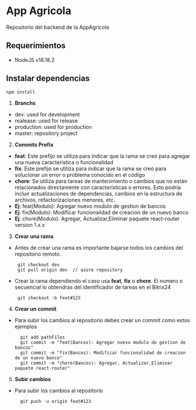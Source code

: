 # App Agricola

Repositorio del backend de la AppAgricola

## Requerimientos
- NodeJS v18.18.2

## Instalar dependencias
````sh
npm install
````

1. **Branchs**

- dev: used for development
- realease: used for release
- production: used for production
- master: repository project

2. **Commits Prefix**

- **feat**: Este prefijo se utiliza para indicar que la rama se creó para agregar una nueva característica o funcionalidad
- **fix**: Este prefijo se utiliza para indicar que la rama se creó para solucionar un error o problema conocido en el código
- **chore**: Se utiliza para tareas de mantenimiento o cambios que no están relacionados directamente con características o errores. Esto podría incluir actualizaciones de dependencias, cambios en la estructura de archivos, refactorizaciones menores, etc.
- **Ej**: feat(Modulo): Agregar nuevo modulo de gestion de bancos
- **Ej**: fix(Modulo): Modificar funcionalidad de creacion de un nuevo banco
- **Ej**: chore(Modulo): Agregar, Actualizar,Eliminar paquete react-router version 1.x.x

3. **Crear una rama**

- Antes de crear una rama es importante bajarse todos los cambios del repositorio remoto.
  ```shell
   git checkout dev
   git pull origin dev  // azure repository
  ```
- Crear la rama dependiendo el caso usa **feat**, **fix** o **chore**. El numero o secuencial lo obtendras del identificador de tareas en el Bitrix24
  ```shell
   git checkout -b feat#123
  ```

4. **Crear un commit**

- Para subir los cambios al repositorio debes crear un commit como estos ejemplos
  ```shell
    git add pathFiles
    git commit -m "feat(Bancos): Agregar nuevo modulo de gestion de bancos"
    git commit -m "fix(Bancos): Modificar funcionalidad de creacion de un nuevo banco"
    git commit -m "chore(Bancos): Agregar, Actualizar,Eliminar paquete react-router"
  ```

5. **Subir cambios**

- Para subir los cambios al repositorio
  ```shell
    git push -u origin feat#123
  ```

